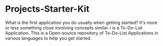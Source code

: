 # Projects-Starter-Kit
What is the first application you do usually when getting started? It's more or less something close involving concepts similar / is a To-Do-List Application. This is a Open-source repository of To-Do-List Applications in various languages to help you get started.
